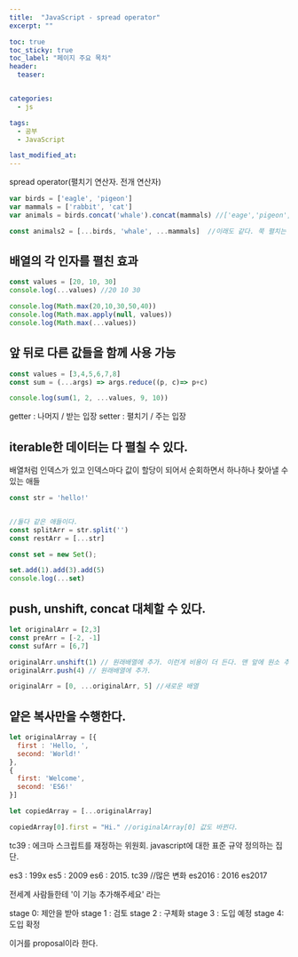 ```yaml
---
title:  "JavaScript - spread operator"
excerpt: ""

toc: true
toc_sticky: true
toc_label: "페이지 주요 목차"
header:
  teaser: 


categories:
  - js

tags:
  - 공부
  - JavaScript

last_modified_at: 
---
```


spread operator(펼치기 연산자. 전개 연산자)

```javascript
var birds = ['eagle', 'pigeon']
var mammals = ['rabbit', 'cat']
var animals = birds.concat('whale').concat(mammals) //['eage','pigeon', 'whale', 'rabbit', 'cat']

const animals2 = [...birds, 'whale', ...mammals]  //이래도 같다. 쭉 펼치는 거..
```

## 배열의 각 인자를 펼친 효과

```javascript
const values = [20, 10, 30]
console.log(...values) //20 10 30

console.log(Math.max(20,10,30,50,40))
console.log(Math.max.apply(null, values))
console.log(Math.max(...values))
```

## 앞 뒤로 다른 값들을 함께 사용 가능

```javascript
const values = [3,4,5,6,7,8]
const sum = (...args) => args.reduce((p, c)=> p+c)

console.log(sum(1, 2, ...values, 9, 10))
```

getter : 나머지 / 받는 입장
setter : 펼치기 / 주는 입장

## iterable한 데이터는 다 펼칠 수 있다.

배열처럼 인덱스가 있고 인덱스마다 값이 할당이 되어서 순회하면서 하나하나 찾아낼 수 있는 애들

```javascript
const str = 'hello!'


//둘다 같은 애들이다.
const splitArr = str.split('')
const restArr = [...str]

const set = new Set();

set.add(1).add(3).add(5)
console.log(...set)
```

## push, unshift, concat 대체할 수 있다.

```javascript
let originalArr = [2,3]
const preArr = [-2, -1]
const sufArr = [6,7]

originalArr.unshift(1) // 원래배열에 추가. 이런게 비용이 더 든다. 맨 앞에 원소 추가.
originalArr.push(4) // 원래배열에 추가. 

originalArr = [0, ...originalArr, 5] //새로운 배열
```

## 얕은 복사만을 수행한다.

```javascript
let originalArray = [{
  first : 'Hello, ',
  second: 'World!'
},
{
  first: 'Welcome',
  second: 'ES6!'
}]

let copiedArray = [...originalArray]

copiedArray[0].first = "Hi." //originalArray[0] 값도 바뀐다.
```

tc39 : 에크마 스크립트를 재정하는 위원회. javascript에 대한 표준 규약 정의하는 집단.

es3 : 199x
es5 : 2009
es6 : 2015. tc39 //많은 변화
es2016 : 2016
es2017


전세계 사람들한테 '이 기능 추가해주세요' 라는 

stage 0: 제안을 받아 
stage 1 : 검토
stage 2 : 구체화
stage 3 : 도입 예정
stage 4: 도입 확정 

이거를 proposal이라 한다.


